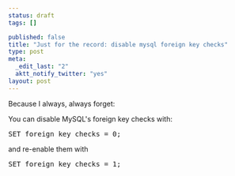 ```yaml
--- 
status: draft
tags: []

published: false
title: "Just for the record: disable mysql foreign key checks"
type: post
meta: 
  _edit_last: "2"
  aktt_notify_twitter: "yes"
layout: post
---
```

Because I always, always forget:

You can disable MySQL's foreign key checks with:

<pre>SET foreign_key_checks = 0;</pre>

and re-enable them with 

<pre>SET foreign_key_checks = 1;</pre>
